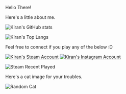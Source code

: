 Hello There!

Here's a little about me.


![Kiran's GitHub stats](https://github-readme-stats.vercel.app/api?username=KiranReddy0808&layout=compact&hide_borer=true)

![Kiran's Top Langs](https://github-readme-stats.vercel.app/api/top-langs/?username=KiranReddy0808&layout=compact&hide_border=true)

Feel free to connect if you play any of the below :D

[![Kiran's Steam Account](https://img.shields.io/badge/Steam-MasterSoda-red)](https://steamcommunity.com/profiles/76561198843410510/)
[![Kiran's Instagram Account](https://img.shields.io/badge/Instagram-psaikiranreddy-red)](https://www.instagram.com/pskiranreddy/)

![Steam Recent Played](https://walrus-app-lrhok.ondigitalocean.app/steam/76561198843410510/summary/svg)

Here's a cat image for your troubles.


![Random Cat](https://walrus-app-lrhok.ondigitalocean.app/catto)
